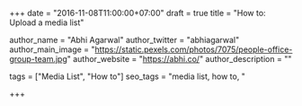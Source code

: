 +++
date = "2016-11-08T11:00:00+07:00"
draft = true
title = "How to: Upload a media list"

author_name = "Abhi Agarwal"
author_twitter = "abhiagarwal"
author_main_image = "https://static.pexels.com/photos/7075/people-office-group-team.jpg"
author_website = "https://abhi.co/"
author_description = ""

tags = ["Media List", "How to"]
seo_tags = "media list, how to, "

+++

